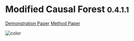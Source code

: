 <!-- _coverpage.md -->


# **M**odified **C**ausal **F**orest  <small>0.4.1.1</small>




[Demonstration Paper](https://www.mdpi.com/1099-4300/24/8/1039)
[Method Paper](https://arxiv.org/abs/1812.09487)

![color](#f0f0f0)
